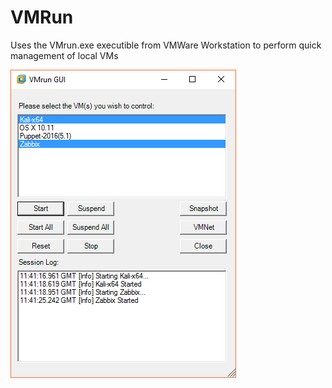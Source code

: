 # VMRun
Uses the VMrun.exe executible from VMWare Workstation to perform quick management of local VMs

![Alt text](Start.png?raw=true "PowerOn Multiple VMs")